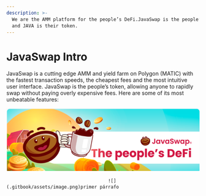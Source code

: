 ```yaml
---
description: >-
  We are the AMM platform for the people’s DeFi.JavaSwap is the people’s DeFi,
  and JAVA is their token.
---
```


# JavaSwap Intro

JavaSwap is a cutting edge AMM and yield farm on Polygon \(MATIC\) with the fastest transaction speeds, the cheapest fees and the most intuitive user interface. JavaSwap is the people’s token, allowing anyone to rapidly swap without paying overly expensive fees. Here are some of its most unbeatable features:

![](.gitbook/assets/image.png)

                                         ![](.gitbook/assets/image.png)primer párrafo  



